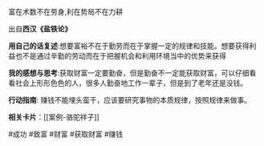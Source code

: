
富在术数不在劳身,利在势局不在力耕

出自**西汉《盐铁论》**

**用自己的话复述**:想要富裕不在于勤劳而在于掌握一定的规律和技能。想要获得利益也不是通过辛勤的劳动而在于把握机会和利用环境当中的优势来获得

**我的感想与思考**:获取财富一定要勤奋，但是勤奋不一定能获取财富，可以仔细看看社会上形形色色的人，很多人勤奋地工作一辈子，但是到了老年还是没钱。

**行动指南**: 赚钱不能埋头蛮干，应该要研究事物的本质规律，按照规律来做事。

**相关卡片**：[[案例-骆驼祥子]]



#成功 #致富
#财富
#获取财富
#赚钱



